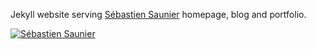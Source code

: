 Jekyll website serving [Sébastien Saunier](http://sebastien.saunier.me) homepage, blog and portfolio.

[![Sébastien Saunier](https://raw.github.com/ssaunier/ssaunier.github.io/master/images/sebastien_saunier.jpg)](http://sebastien.saunier.me)
